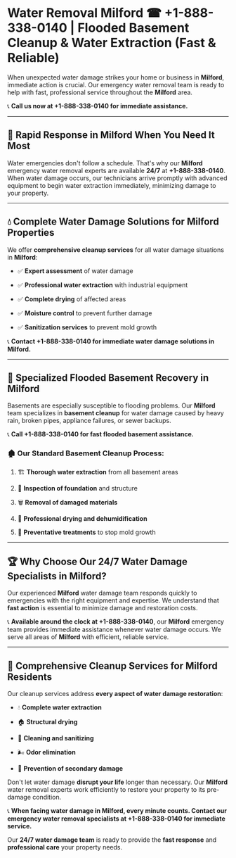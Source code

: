 # Water Removal Milford ☎ +1-888-338-0140 | Flooded Basement Cleanup & Water Extraction (Fast & Reliable)

When unexpected water damage strikes your home or business in **Milford**, immediate action is crucial. Our emergency water removal team is ready to help with fast, professional service throughout the **Milford** area. 

📞 **Call us now at +1-888-338-0140 for immediate assistance.**
---
## 🚀 Rapid Response in Milford When You Need It Most
Water emergencies don't follow a schedule. That's why our **Milford** emergency water removal experts are available **24/7** at **+1-888-338-0140**. When water damage occurs, our technicians arrive promptly with advanced equipment to begin water extraction immediately, minimizing damage to your property.
---
## 💧 Complete Water Damage Solutions for Milford Properties
We offer **comprehensive cleanup services** for all water damage situations in **Milford**:
- ✅ **Expert assessment** of water damage  
- ✅ **Professional water extraction** with industrial equipment  
- ✅ **Complete drying** of affected areas  
- ✅ **Moisture control** to prevent further damage  
- ✅ **Sanitization services** to prevent mold growth  
📞 **Contact +1-888-338-0140 for immediate water damage solutions in Milford.**
---
## 🌊 Specialized Flooded Basement Recovery in Milford
Basements are especially susceptible to flooding problems. Our **Milford** team specializes in **basement cleanup** for water damage caused by heavy rain, broken pipes, appliance failures, or sewer backups. 
📞 **Call +1-888-338-0140 for fast flooded basement assistance.**
### 🏚️ Our Standard Basement Cleanup Process:
1. 🏗️ **Thorough water extraction** from all basement areas  
2. 🔎 **Inspection of foundation** and structure  
3. 🗑️ **Removal of damaged materials**  
4. 💨 **Professional drying and dehumidification**  
5. 🚫 **Preventative treatments** to stop mold growth  
---
## 🏆 Why Choose Our 24/7 Water Damage Specialists in Milford?
Our experienced **Milford** water damage team responds quickly to emergencies with the right equipment and expertise. We understand that **fast action** is essential to minimize damage and restoration costs.
📞 **Available around the clock at +1-888-338-0140**, our **Milford** emergency team provides immediate assistance whenever water damage occurs. We serve all areas of **Milford** with efficient, reliable service.
---
## 🧹 Comprehensive Cleanup Services for Milford Residents
Our cleanup services address **every aspect of water damage restoration**:
- 💧 **Complete water extraction**  
- 🏠 **Structural drying**  
- 🧼 **Cleaning and sanitizing**  
- 🌬️ **Odor elimination**  
- 🚫 **Prevention of secondary damage**  
Don't let water damage **disrupt your life** longer than necessary. Our **Milford** water removal experts work efficiently to restore your property to its pre-damage condition.
📞 **When facing water damage in Milford, every minute counts. Contact our emergency water removal specialists at +1-888-338-0140 for immediate service.**
Our **24/7 water damage team** is ready to provide the **fast response** and **professional care** your property needs.
